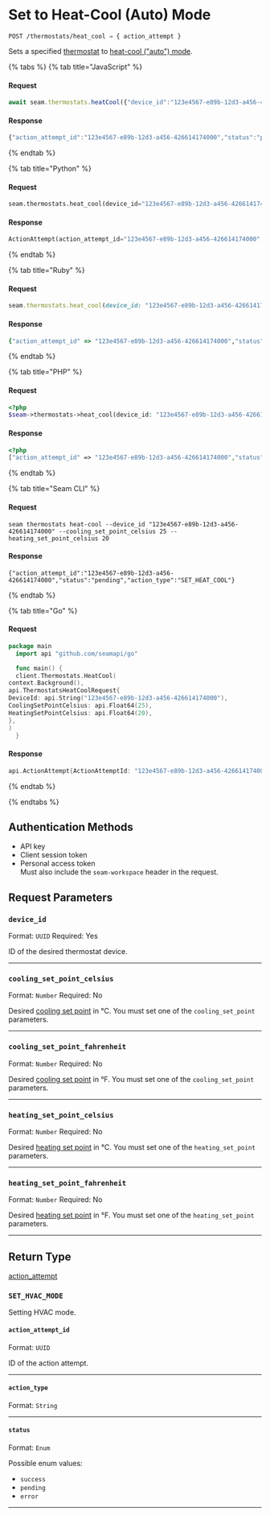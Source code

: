 # Set to Heat-Cool (Auto) Mode

```
POST /thermostats/heat_cool ⇒ { action_attempt }
```

Sets a specified [thermostat](https://docs.seam.co/latest/capability-guides/thermostats) to [heat-cool ("auto") mode](https://docs.seam.co/latest/capability-guides/thermostats/configure-current-climate-settings).

{% tabs %}
{% tab title="JavaScript" %}
#### Request

```javascript
await seam.thermostats.heatCool({"device_id":"123e4567-e89b-12d3-a456-426614174000","cooling_set_point_celsius":25,"heating_set_point_celsius":20})
```

#### Response

```javascript
{"action_attempt_id":"123e4567-e89b-12d3-a456-426614174000","status":"pending","action_type":"SET_HEAT_COOL"}
```
{% endtab %}

{% tab title="Python" %}
#### Request

```python
seam.thermostats.heat_cool(device_id="123e4567-e89b-12d3-a456-426614174000", cooling_set_point_celsius=25, heating_set_point_celsius=20)
```

#### Response

```python
ActionAttempt(action_attempt_id="123e4567-e89b-12d3-a456-426614174000", status="pending", action_type="SET_HEAT_COOL")
```
{% endtab %}

{% tab title="Ruby" %}
#### Request

```ruby
seam.thermostats.heat_cool(device_id: "123e4567-e89b-12d3-a456-426614174000", cooling_set_point_celsius: 25, heating_set_point_celsius: 20)
```

#### Response

```ruby
{"action_attempt_id" => "123e4567-e89b-12d3-a456-426614174000","status" => "pending","action_type" => "SET_HEAT_COOL"}
```
{% endtab %}

{% tab title="PHP" %}
#### Request

```php
<?php
$seam->thermostats->heat_cool(device_id: "123e4567-e89b-12d3-a456-426614174000",cooling_set_point_celsius: 25,heating_set_point_celsius: 20)
```

#### Response

```php
<?php
["action_attempt_id" => "123e4567-e89b-12d3-a456-426614174000","status" => "pending","action_type" => "SET_HEAT_COOL"]
```
{% endtab %}

{% tab title="Seam CLI" %}
#### Request

```seam_cli
seam thermostats heat-cool --device_id "123e4567-e89b-12d3-a456-426614174000" --cooling_set_point_celsius 25 --heating_set_point_celsius 20
```

#### Response

```seam_cli
{"action_attempt_id":"123e4567-e89b-12d3-a456-426614174000","status":"pending","action_type":"SET_HEAT_COOL"}
```
{% endtab %}

{% tab title="Go" %}
#### Request

```go
package main
  import api "github.com/seamapi/go"

  func main() {
  client.Thermostats.HeatCool(
context.Background(),
api.ThermostatsHeatCoolRequest{
DeviceId: api.String("123e4567-e89b-12d3-a456-426614174000"),
CoolingSetPointCelsius: api.Float64(25),
HeatingSetPointCelsius: api.Float64(20),
},
)
  }
```

#### Response

```go
api.ActionAttempt{ActionAttemptId: "123e4567-e89b-12d3-a456-426614174000", Status: "pending", ActionType: "SET_HEAT_COOL"}
```
{% endtab %}

{% endtabs %}

## Authentication Methods

- API key
- Client session token
- Personal access token
  <br>Must also include the `seam-workspace` header in the request.

## Request Parameters

### `device_id`

Format: `UUID`
Required: Yes

ID of the desired thermostat device.

***

### `cooling_set_point_celsius`

Format: `Number`
Required: No

Desired [cooling set point](../../capability-guides/thermostats/understanding-thermostat-concepts/set-points.md) in °C. You must set one of the `cooling_set_point` parameters.

***

### `cooling_set_point_fahrenheit`

Format: `Number`
Required: No

Desired [cooling set point](../../capability-guides/thermostats/understanding-thermostat-concepts/set-points.md) in °F. You must set one of the `cooling_set_point` parameters.

***

### `heating_set_point_celsius`

Format: `Number`
Required: No

Desired [heating set point](../../capability-guides/thermostats/understanding-thermostat-concepts/set-points.md) in °C. You must set one of the `heating_set_point` parameters.

***

### `heating_set_point_fahrenheit`

Format: `Number`
Required: No

Desired [heating set point](../../capability-guides/thermostats/understanding-thermostat-concepts/set-points.md) in °F. You must set one of the `heating_set_point` parameters.

***

## Return Type

[action\_attempt](./)

### `SET_HVAC_MODE`

Setting HVAC mode.

#### `action_attempt_id`

Format: `UUID`

ID of the action attempt.

---

#### `action_type`

Format: `String`

---

#### `status`

Format: `Enum`

Possible enum values:
- `success`
- `pending`
- `error`

---

